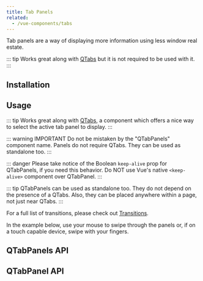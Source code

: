 ```yaml
---
title: Tab Panels
related:
  - /vue-components/tabs
---
```

Tab panels are a way of displaying more information using less window real estate.

::: tip
Works great along with [QTabs](/vue-components/tabs) but it is not required to be used with it.
:::

## Installation
<doc-installation :components="['QTabPanels', 'QTabPanel']" />

## Usage

::: tip
Works great along with [QTabs](/vue-components/tabs), a component which offers a nice way to select the active tab panel to display.
:::

::: warning IMPORTANT
Do not be mistaken by the "QTabPanels" component name. Panels do not require QTabs. They can be used as standalone too.
:::

::: danger
Please take notice of the Boolean `keep-alive` prop for QTabPanels, if you need this behavior. Do NOT use Vue's native `<keep-alive>` component over QTabPanel.
:::

<doc-example title="Basic" file="QTabPanels/Basic" />

::: tip
QTabPanels can be used as standalone too. They do not depend on the presence of a QTabs. Also, they can be placed anywhere within a page, not just near QTabs.
:::

<doc-example title="With QTabs" file="QTabPanels/WithQTabs" />

<doc-example title="Coloring" file="QTabPanels/Coloring" />

For a full list of transitions, please check out [Transitions](/options/transitions).

<doc-example title="Custom transition examples" file="QTabPanels/Transition" />

In the example below, use your mouse to swipe through the panels or, if on a touch capable device, swipe with your fingers.

<doc-example title="Swipeable and infinite" file="QTabPanels/Swipeable" />

## QTabPanels API

<doc-api file="QTabPanels" />

## QTabPanel API

<doc-api file="QTabPanel" />
